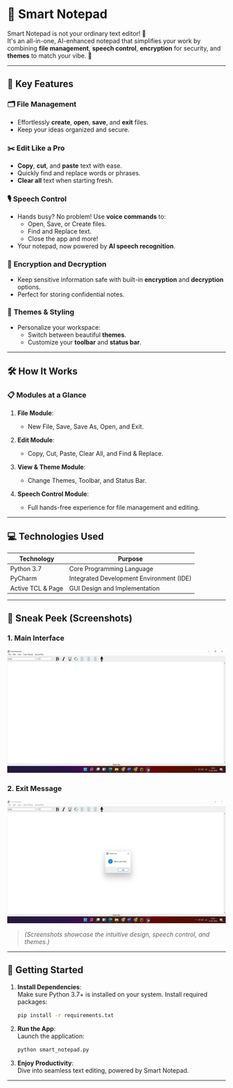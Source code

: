 
# 📝 **Smart Notepad**  

Smart Notepad is not your ordinary text editor! 🚀  
It's an all-in-one, AI-enhanced notepad that simplifies your work by combining **file management**, **speech control**, **encryption** for security, and **themes** to match your vibe. 🎨  

---

## 🎯 **Key Features**  

### 🗂️ **File Management**
- Effortlessly **create**, **open**, **save**, and **exit** files.
- Keep your ideas organized and secure.  

### ✂️ **Edit Like a Pro**
- **Copy**, **cut**, and **paste** text with ease.
- Quickly find and replace words or phrases.  
- **Clear all** text when starting fresh.  

### 🎙️ **Speech Control**
- Hands busy? No problem! Use **voice commands** to:
  - Open, Save, or Create files.
  - Find and Replace text.
  - Close the app and more!  
- Your notepad, now powered by **AI speech recognition**.  

### 🔐 **Encryption and Decryption**
- Keep sensitive information safe with built-in **encryption** and **decryption** options.  
- Perfect for storing confidential notes.  

### 🌈 **Themes & Styling**
- Personalize your workspace:
  - Switch between beautiful **themes**.
  - Customize your **toolbar** and **status bar**.  

---

## 🛠️ **How It Works**  

### 📋 **Modules at a Glance**
1. **File Module**:  
   - New File, Save, Save As, Open, and Exit.  

2. **Edit Module**:  
   - Copy, Cut, Paste, Clear All, and Find & Replace.  

3. **View & Theme Module**:  
   - Change Themes, Toolbar, and Status Bar.  

4. **Speech Control Module**:  
   - Full hands-free experience for file management and editing.  

---

## 💻 **Technologies Used**  

| **Technology**   | **Purpose**                     |  
|-------------------|---------------------------------|  
| Python 3.7        | Core Programming Language       |  
| PyCharm           | Integrated Development Environment (IDE) |  
| Active TCL & Page | GUI Design and Implementation   |  

---

## 📸 **Sneak Peek (Screenshots)**  

### 1. **Main Interface**     
![Smart Notepad Main Interface](Screenshot%20(198).png)  
### 2. **Exit Message**  
![Exit Message](Screenshot%20(199).png)  

> *(Screenshots showcase the intuitive design, speech control, and themes.)*  

---

## 🚀 **Getting Started**  

1. **Install Dependencies**:  
   Make sure Python 3.7+ is installed on your system. Install required packages:  
   ```bash
   pip install -r requirements.txt
   ```

2. **Run the App**:  
   Launch the application:  
   ```bash
   python smart_notepad.py
   ```

3. **Enjoy Productivity**:  
   Dive into seamless text editing, powered by Smart Notepad.  

---
